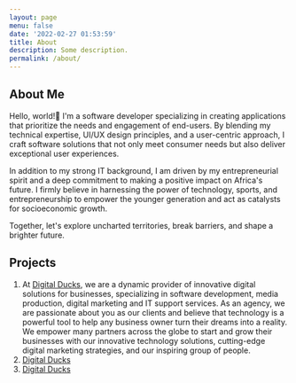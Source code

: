```yaml
---
layout: page
menu: false
date: '2022-02-27 01:53:59'
title: About
description: Some description.
permalink: /about/
---
```


## About Me

Hello, world!👋 I'm a software developer specializing in creating applications that prioritize the needs and engagement of end-users. By blending my technical expertise, UI/UX design principles, and a user-centric approach, I craft software solutions that not only meet consumer needs but also deliver exceptional user experiences.

In addition to my strong IT background, I am driven by my entrepreneurial spirit and a deep commitment to making a positive impact on Africa's future. I firmly believe in harnessing the power of technology, sports, and entrepreneurship to empower the younger generation and act as catalysts for socioeconomic growth.

Together, let's explore uncharted territories, break barriers, and shape a brighter future.

## Projects

1. At [Digital Ducks](https://www.digitalducks.co.ke), we are a dynamic provider of innovative digital solutions for businesses, specializing in software development, media production, digital marketing and IT support services. As an agency, we are passionate about you as our clients and believe that technology is a powerful tool to help any business owner turn their dreams into a reality. We empower many partners across the globe to start and grow their businesses with our innovative technology solutions, cutting-edge digital marketing strategies, and our inspiring group of people.
2. [Digital Ducks](https://www.digitalducks.co.ke)
3. [Digital Ducks](https://www.digitalducks.co.ke)

